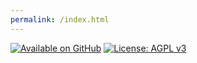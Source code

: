 ```yaml
---
permalink: /index.html
---
```


[![Available on GitHub](https://img.shields.io/badge/Available%20on-GitHub-white?style=flat-square&logo=github)](https://github.com/mb2g17/NubbleBotOnline)
[![License: AGPL v3](https://img.shields.io/badge/Licensed%20under-AGPLv3-blue?logo=gnu)](https://www.gnu.org/licenses/agpl-3.0)